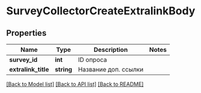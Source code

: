 # SurveyCollectorCreateExtralinkBody

## Properties
Name | Type | Description | Notes
------------ | ------------- | ------------- | -------------
**survey_id** | **int** | ID опроса | 
**extralink_title** | **string** | Название доп. ссылки | 

[[Back to Model list]](../README.md#documentation-for-models) [[Back to API list]](../README.md#documentation-for-api-endpoints) [[Back to README]](../README.md)


